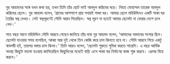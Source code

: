নুর আহমদের সঙ্গে যখন কথা হয়, তখন তিনি তাঁর ছোট ভাই আবদুল করিমের ঘরে। নিহত মোহাম্মদ তারেক আবদুল করিমের ছেলে। নুর আহমদ বলেন, ‘গ্রামের আশপাশে প্রায় সবারই পাকা ঘর। আমার ছেলে মহিউদ্দিনও একটি পাকা ঘর তৈরির স্বপ্ন দেখত। সেই স্বপ্নপূরণেই সৌদি আরব গিয়েছিল। স্বপ্ন পূরণ না হতেই আমার ছেলেটা না ফেরার দেশে চলে গেল।’

সাত বছর আগে মহিউদ্দিন সৌদি আরবে গেছেন জানিয়ে তাঁর বাবা নুর আহমদ বলেন, ‘আমাদের অভাবের সংসার ছিল। ছেলেটা যাওয়ার সময় বলেছিল, আব্বা আর দুই থেকে তিন কেজি করে চাল কিনতে হবে না। সৌদি আরবে গিয়ে একটু স্বাবলম্বী হই, তারপর বস্তায় চাল কিনব।’ তিনি আরও বলেন, ‘ছেলেটা শুরুতে সুবিধা করতে পারেনি। এ বছর আর্থিক অবস্থা কিছুটা ভালো হওয়ায় জানিয়েছিল কিছুদিনের মধ্যেই বাড়ি এসে পাকা ঘর নির্মাণের কাজ শুরু করবে। এরপর বিয়ে করবে।’
